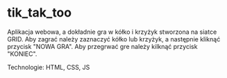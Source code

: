 # tik_tak_too

Aplikacja webowa, a dokładnie gra w kółko i krzyżyk stworzona na siatce GRID. Aby zagrać należy zaznaczyć kółko lub krzyżyk, a następnie kliknąć przycisk "NOWA GRA". Aby przegrwać gre należy kilknąć przycisk "KONIEC".

Technologie: HTML, CSS, JS
